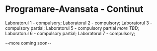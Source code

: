 # Programare-Avansata - Continut

Laboratorul 1 - compulsory;
Laboratorul 2 - compulsory;
Laboratorul 3 - compulsory partial;
Laboratorul 5 - compulsory partial *more TBD*;
Laboratorul 6 - compulsory partial;
Laboratorul 7 - compulsory;

--more coming soon--
